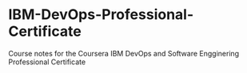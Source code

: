 # IBM-DevOps-Professional-Certificate
Course notes for the Coursera IBM DevOps and Software Engginering Professional Certificate
